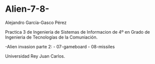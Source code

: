 Alien-7-8-
==========


Alejandro García-Gasco Pérez 

Practica 3 de Ingeniería de Sistemas de Informacion de 4º  en Grado de Ingenieria de Tecnologías de la Comuniación. 



-Alien invasion parte 2:
    - 07-gameboard
    - 08-missiles
    
    

Universidad Rey Juan Carlos. 
